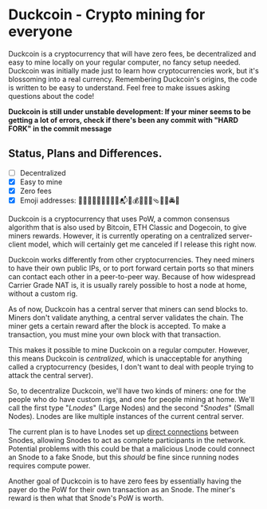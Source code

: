 # Duckcoin - Crypto mining for everyone

Duckcoin is a cryptocurrency that will have zero fees, be decentralized and easy to mine locally on your regular computer, no fancy setup needed. Duckcoin was initially made just to learn how cryptocurrencies work, but it's blossoming into a real currency. Remembering Duckcoin's origins, the code is written to be easy to understand. Feel free to make issues asking questions about the code!

**Duckcoin is still under unstable development: If your miner seems to be getting a lot of errors, check if there's been any commit with "HARD FORK" in the commit message**

## Status, Plans and Differences.
- [ ] Decentralized
- [x] Easy to mine
- [x] Zero fees
- [x] Emoji addresses: 🦆🍩🍅💕🤧👔🦚🚥😐📬🎽💰🌹➰👒🩴😑🆓🚔👧

Duckcoin is a cryptocurrency that uses PoW, a common consensus algorithm that is also used by Bitcoin, ETH Classic and Dogecoin, to give miners rewards. However, it is currently operating on a centralized server-client model, which will certainly get me canceled if I release this right now. 

Duckcoin works differently from other cryptocurrencies. They need miners to have their own public IPs, or to port forward certain ports so that miners can contact each other in a peer-to-peer way. Because of how widespread Carrier Grade NAT is, it is usually rarely possible to host a node at home, without a custom rig. 

As of now, Duckcoin has a central server that miners can send blocks to. Miners don't validate anything, a central server validates the chain. The miner gets a certain reward after the block is accepted. To make a transaction, you must mine your own block with that transaction. 

This makes it possible to mine Duckcoin on a regular computer. However, this means Duckcoin is _centralized_, which is unacceptable for anything called a cryptocurrency (besides, I don't want to deal with people trying to attack the central server).

So, to decentralize Duckcoin, we'll have two kinds of miners: one for the people who do have custom rigs, and one for people mining at home. We'll call the first type "_Lnodes_" (Large Nodes) and the second "_Snodes_" (Small Nodes). Lnodes are like multiple instances of the current central server. 

The current plan is to have Lnodes set up [direct connections](https://tailscale.com/blog/how-nat-traversal-works/) between Snodes, allowing Snodes to act as complete participants in the network. Potential problems with this could be that a malicious Lnode could connect an Snode to a fake Snode, but this _should_ be fine since running nodes requires compute power.

Another goal of Duckcoin is to have zero fees by essentially having the payer do the PoW for their own transaction as an Snode. The miner's reward is then what that Snode's PoW is worth.

[//]: # (Lnodes receive blocks from Snodes, validate them, and _chunk them together into a field of a larger block we'll call the "Lblock"_. This Lblock gets added to another chain, which will function how usual cryptocurrency blockchains do, with PoW for consensus and rewards &#40;unlike Snodes, which don't use PoW for consensus&#41;, P2P networking, maybe Merkle trees, etc. Another goal of Duckcoin is to have zero fees. This is done by "giving" the miner the PoW the reward that the Snodes normally get. Snodes still mine their own transactions and the "fees" to the Lnode is the reward that the Snode's PoW is worth.)



